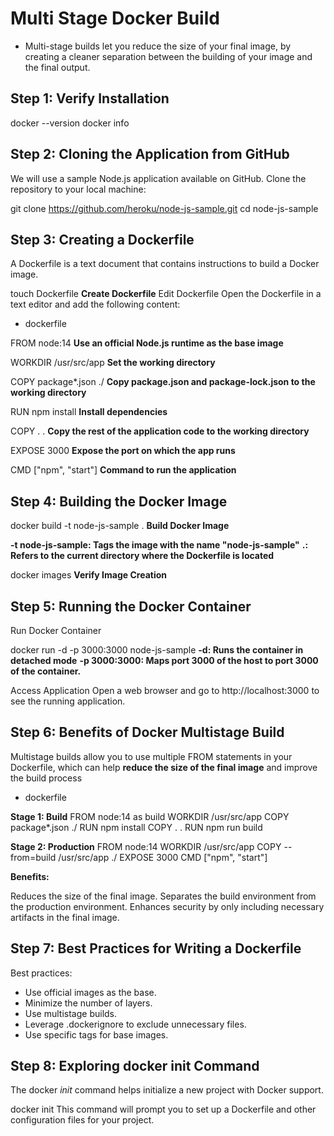 # Multi Stage Docker Build

- Multi-stage builds let you reduce the size of your final image, by creating a cleaner separation between the building of your image and the final output. 

## Step 1: Verify Installation

docker --version
docker info

## Step 2: Cloning the Application from GitHub
We will use a sample Node.js application available on GitHub. Clone the repository to your local machine:

git clone https://github.com/heroku/node-js-sample.git
cd node-js-sample

## Step 3: Creating a Dockerfile
A Dockerfile is a text document that contains instructions to build a Docker image.



touch Dockerfile      **Create Dockerfile**
Edit Dockerfile
Open the Dockerfile in a text editor and add the following content:

- dockerfile

FROM node:14    **Use an official Node.js runtime as the base image**

WORKDIR /usr/src/app    **Set the working directory**

COPY package*.json ./      **Copy package.json and package-lock.json to the working directory**

RUN npm install      **Install dependencies**

COPY . .    **Copy the rest of the application code to the working directory**

EXPOSE 3000    **Expose the port on which the app runs**

CMD ["npm", "start"]    **Command to run the application**

## Step 4: Building the Docker Image

docker build -t node-js-sample .      **Build Docker Image**

**-t node-js-sample: Tags the image with the name "node-js-sample"**
**.: Refers to the current directory where the Dockerfile is located**

docker images      **Verify Image Creation**

## Step 5: Running the Docker Container
Run Docker Container

docker run -d -p 3000:3000 node-js-sample
**-d: Runs the container in detached mode**
**-p 3000:3000: Maps port 3000 of the host to port 3000 of the container.**

Access Application
Open a web browser and go to http://localhost:3000 to see the running application.

## Step 6: Benefits of Docker Multistage Build
Multistage builds allow you to use multiple FROM statements in your Dockerfile, which can help **reduce the size of the final image** and improve the build process

- dockerfile

**Stage 1: Build**
FROM node:14 as build
WORKDIR /usr/src/app
COPY package*.json ./
RUN npm install
COPY . .
RUN npm run build

**Stage 2: Production**
FROM node:14
WORKDIR /usr/src/app
COPY --from=build /usr/src/app ./
EXPOSE 3000
CMD ["npm", "start"]

**Benefits:**

Reduces the size of the final image.
Separates the build environment from the production environment.
Enhances security by only including necessary artifacts in the final image.

## Step 7: Best Practices for Writing a Dockerfile
Best practices:

- Use official images as the base.
- Minimize the number of layers.
- Use multistage builds.
- Leverage .dockerignore to exclude unnecessary files.
- Use specific tags for base images.

## Step 8: Exploring docker init Command
The docker *init*  command helps initialize a new project with Docker support.

docker init
This command will prompt you to set up a Dockerfile and other configuration files for your project.
